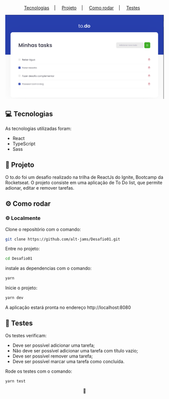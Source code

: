 <p align="center">
  <a href="#-tecnologias">Tecnologias</a>&nbsp;&nbsp;&nbsp;&nbsp;|&nbsp;&nbsp;&nbsp;&nbsp;
  <a href="#-projeto">Projeto</a>&nbsp;&nbsp;&nbsp;&nbsp;|&nbsp;&nbsp;&nbsp;&nbsp;
  <a href="#-como-rodar">Como rodar</a>&nbsp;&nbsp;&nbsp;&nbsp;|&nbsp;&nbsp;&nbsp;&nbsp;
  <a href="#-testes">Testes</a>&nbsp;&nbsp;&nbsp;&nbsp;
</p>

<p align="center">
  <img alt="to do" title="to do" src=".github/to-do.png" />
</p>

## 💻 Tecnologias

As tecnologias utilizadas foram:

- React
- TypeScript
- Sass

## 🚀 Projeto

O to.do foi um desafio realizado na trilha de ReactJs do Ignite, Bootcamp da Rocketseat.
O projeto consiste em uma aplicação de To Do list, que permite adionar, editar e remover tarefas.

## ⚙ Como rodar

### ⚙ Localmente
Clone o repositório com o comando:
``` bash
git clone https://github.com/alt-jams/Desafio01.git 
```
Entre no projeto:
``` bash
cd Desafio01
```
instale as dependencias com o comando:
``` bash
yarn
```
Inicie o projeto:
``` bash
yarn dev
```
A aplicação estará pronta no endereço http://localhost:8080

## 🧪 Testes

Os testes verificam:
- Deve ser possível adicionar uma tarefa;
- Não deve ser possível adicionar uma tarefa com título vazio;
- Deve ser possível remover uma tarefa;
- Deve ser possível marcar uma tarefa como concluída.

Rode os testes com o comando: 
``` bash
yarn test
```

<p align="center">
    💜
</p>
